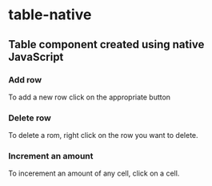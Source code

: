 # table-native
## Table component created using native JavaScript

### Add row
To add a new row click on the appropriate button

### Delete row
To delete a rom, right click on the row you want to delete.

### Increment an amount
To incerement an amount of any cell, click on a cell.
